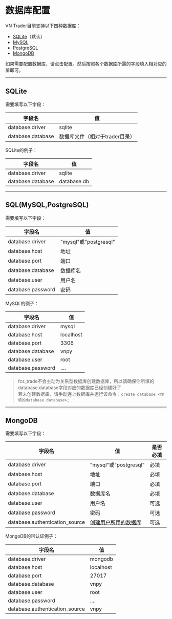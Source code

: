 # 数据库配置

VN Trader目前支持以下四种数据库：  

 * [SQLite](#sqlite)（默认）
 * [MySQL](#sqlmysqlpostgresql)
 * [PostgreSQL](#sqlmysqlpostgresql)
 * [MongoDB](#mongodb)
 
如果需要配置数据库，请点击配置。然后按照各个数据库所需的字段填入相对应的值即可。

---
## SQLite
需要填写以下字段：

  | 字段名            | 值 |
  ---------           |---- |
  database.driver     | sqlite |
  database.database   | 数据库文件（相对于trader目录） |
 
SQLite的例子：

  | 字段名            | 值 |
  ---------           |---- |
  database.driver     | sqlite |
  database.database   | database.db |


---
## SQL(MySQL,PostgreSQL)

需要填写以下字段：

  | 字段名            | 值 |
  ---------           |---- |
  database.driver     | "mysql"或"postgresql" |
  database.host       | 地址 |
  database.port       | 端口 |
  database.database   | 数据库名 |
  database.user       | 用户名 |
  database.password   | 密码 |
 
MySQL的例子：

  | 字段名            | 值 |
  ---------           |----  |
  database.driver     | mysql |
  database.host       | localhost |
  database.port       | 3306 |
  database.database   | vnpy |
  database.user       | root |
  database.password   | .... |

> fcs_trade不会主动为关系型数据库创建数据库，所以请确保你所填的database.database字段对应的数据库已经创建好了  
> 若未创建数据库，请手动连上数据库并运行该命令：```create database <你填的database.database>;```   

---
## MongoDB

需要填写以下字段：

  | 字段名            | 值 |          是否必填|
  ---------           |---- |  ---|
  database.driver     | "mysql"或"postgresql" | 必填 |
  database.host       | 地址| 必填 |
  database.port       | 端口| 必填 |
  database.database   | 数据库名| 必填 |
  database.user       | 用户名| 可选 |
  database.password   | 密码| 可选 |
  database.authentication_source   | [创建用户所用的数据库][AuthSource]| 可选 |
 
MongoDB的带认证例子：

  | 字段名            | 值 |
  ---------           |----  |
  database.driver     | mongodb |
  database.host       | localhost |
  database.port       | 27017 |
  database.database   | vnpy |
  database.user       | root |
  database.password   | .... |
  database.authentication_source   | vnpy |


[AuthSource]: https://docs.mongodb.com/manual/core/security-users/#user-authentication-database